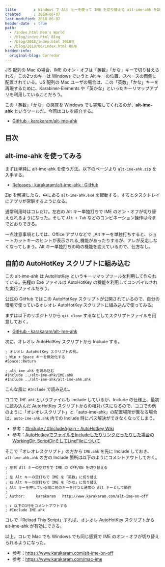 ```yaml
---
title        : Windows で Alt キーを使って IME を切り替える alt-ime-ahk を試してみた
created      : 2018-06-07
last-modified: 2018-06-07
header-date  : true
path:
  - /index.html Neo's World
  - /blog/index.html Blog
  - /blog/2018/index.html 2018年
  - /blog/2018/06/index.html 06月
hidden-info:
  original-blog: Corredor
---
```


JIS 配列の Mac の場合、IME のオン・オフは「英数」「かな」キーで切り替えられる。この2つのキーは Windows でいうと Alt キーの位置、スペースの両側に配置されている。US 配列の Mac ユーザの場合は、この「英数」「かな」キーを再現するために、Karabiner-Elements や「英かな」といったキーリマップアプリを利用していることだろう。

この「英数」「かな」の感覚を Windows でも実現してくれるのが、__alt-ime-ahk__ というツールだ。今回はコレを紹介する。

- [GitHub - karakaram/alt-ime-ahk](https://github.com/karakaram/alt-ime-ahk)

## 目次

## alt-ime-ahk を使ってみる

まずは単純に alt-ime-ahk を使う方法。以下のページより `alt-ime-ahk.zip` を入手する。

- [Releases · karakaram/alt-ime-ahk · GitHub](https://github.com/karakaram/alt-ime-ahk/releases)

Zip を解凍したら、中にある `alt-ime-ahk.exe` を起動する。するとタスクトレイにアプリが常駐するようになる。

通常利用時はコレだけ。左右の Alt キー単独打ちで IME のオン・オフが切り替えられるようになった。そして `Alt + Tab` などのコンビネーション操作は今までどおりできる。

一点注意事項としては、Office アプリなどで _Alt キーを単独打ちすると、ショートカットキーのヒントが表示される_機能があったりするが、アレが反応しなくなってしまう。Alt キー単独打ちの時の機能を変えているので、仕方なし。

## 自前の AutoHotKey スクリプトに組み込む

この alt-ime-ahk は AutoHotKey というキーリマップツールを利用して作られている。先程の Exe ファイルは AutoHotKey の機能を利用してコンパイルされた実行ファイルだろう。

公式の GitHub ではこの AutoHotKey スクリプトが公開されているので、自分の環境で使っているオレオレ AutoHotKey スクリプトに組み込んで使ってみる。

まずは以下のリポジトリから `git clone` するなどしてスクリプトファイルを用意しておく。

- [GitHub - karakaram/alt-ime-ahk](https://github.com/karakaram/alt-ime-ahk)

次に、オレオレ AutoHotKey スクリプトから Include する。

```
; オレオレ AutoHotKey スクリプトの例…
; Win + Space キーを無効化する
#Space::Return

; alt-ime-ahk を読み込む
#Include ../alt-ime-ahk/IME.ahk
#Include ../alt-ime-ahk/alt-ime-ahk.ahk
```

こんな風に `#Include` で読み込む。

ココで _`IME.ahk`_ というファイルも Include しているが、Include の仕様上、最初に読み込んだ AutoHotKey スクリプトからの相対パスになるので、ココでの例のように「オレオレスクリプト」と「auto-ime-ahk」の配置場所が異なる場合は、`auto-ime-ahk.ahk` 内での Include 時にパス解決ができなくなってしまう。

- 参考：[#Include / #IncludeAgain - AutoHotkey Wiki](http://ahkwiki.net/-Include)
- 参考：[AutoHotkeyでファイルをIncludeしたりリンクだったりした場合のWorkingDir, ScriptDirそしてLineFileについて](https://rcmdnk.com/blog/2017/08/21/computer-windows-autohotkey/)

そこで「オレオレスクリプト」の方から `IME.ahk` を先に Include しておき、`alt-ime-ahk.ahk` の方の Include 箇所は以下のようにコメントアウトしておく。

```
; 左右 Alt キーの空打ちで IME の OFF/ON を切り替える
;
; 左 Alt キーの空打ちで IME を「英数」に切り替え
; 右 Alt キーの空打ちで IME を「かな」に切り替え
; Alt キーを押している間に他のキーを打つと通常の Alt キーとして動作
;
; Author:     karakaram   http://www.karakaram.com/alt-ime-on-off

; ↓ 以下の1行をコメントアウトする
; #Include IME.ahk
```

コレで「Reload This Script」すれば、オレオレ AutoHotKey スクリプトから alt-ime-ahk が有効にできる。

以上。コレで Mac でも Windows でも同じ感覚で IME のオン・オフが切り替えられるようになった。

- 参考：<https://www.karakaram.com/alt-ime-on-off>
- 参考：<https://www.karakaram.com/mac-ime>
